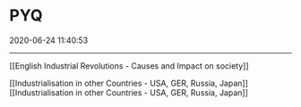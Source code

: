 # PYQ
2020-06-24 11:40:53
            
---

[[English Industrial Revolutions - Causes and Impact on society]]



[[Industrialisation in other Countries - USA, GER, Russia, Japan]]
[[Industrialisation in other Countries - USA, GER, Russia, Japan]]



